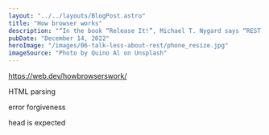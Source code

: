 ```yaml
---
layout: "../../layouts/BlogPost.astro"
title: "How browser works"
description: "“In the book “Release It!”, Michael T. Nygard says “REST with JSON over HTTP is the lingua franca for services today”. HTTP and JSON are very popular indeed. But is REST that popular? For sure, REST & RESTful APIs are widely mentioned concepts. Big players have this concept on their product docs somewhere, and the most used programming languages have plenty of tutorials teaching about RESTful APIs. "
pubDate: "December 14, 2022"
heroImage: "/images/06-talk-less-about-rest/phone_resize.jpg"
imageSource: "Photo by Quino Al on Unsplash"
---
```



https://web.dev/howbrowserswork/

HTML parsing

error forgiveness

head is expected